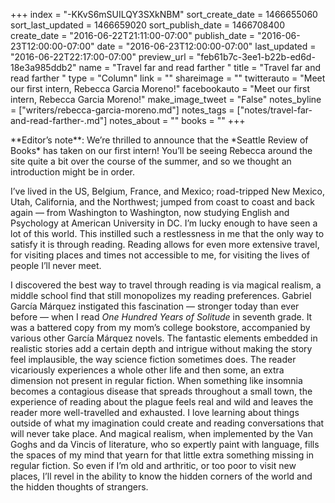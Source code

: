 +++
index = "-KKvS6mSUILQY3SXkNBM"
sort_create_date = 1466655060
sort_last_updated = 1466659020
sort_publish_date = 1466708400
create_date = "2016-06-22T21:11:00-07:00"
publish_date = "2016-06-23T12:00:00-07:00"
date = "2016-06-23T12:00:00-07:00"
last_updated = "2016-06-22T22:17:00-07:00"
preview_url = "feb61b7c-3ee1-b22b-ed6d-18e3a985ddb2"
name = "Travel far and read farther "
title = "Travel far and read farther "
type = "Column"
link = ""
shareimage = ""
twitterauto = "Meet our first intern, Rebecca Garcia Moreno!"
facebookauto = "Meet our first intern, Rebecca Garcia Moreno!"
make_image_tweet = "False"
notes_byline = ["writers/rebecca-garcia-moreno.md"]
notes_tags = ["notes/travel-far-and-read-farther-.md"]
notes_about = ""
books = ""
+++
<p class="intro">**Editor’s note**: We’re thrilled to announce that the *Seattle Review of Books* has taken on our first intern! You’ll be seeing Rebecca around the site quite a bit over the course of the summer, and so we thought an introduction might be in order.</p>

I’ve lived in the US, Belgium, France, and Mexico; road-tripped New Mexico, Utah, California, and the Northwest; jumped from coast to coast and back again — from Washington  to Washington, now studying English and Psychology at American University in DC. I’m lucky enough to have seen a lot of this world. This instilled such a restlessness in me that the only way to satisfy it is through reading. Reading allows for even more extensive travel, for visiting places and times not accessible to me, for visiting the lives of people I’ll never meet. 

I discovered the best way to travel through reading is via magical realism, a middle school find that still monopolizes my reading preferences. Gabriel García Márquez instigated this fascination — stronger today than ever before — when I read *One Hundred Years of Solitude* in seventh grade. It was a battered copy from my mom’s college bookstore, accompanied by various other García Márquez novels. The fantastic elements embedded in realistic stories add a certain depth and intrigue without making the story feel implausible, the way science fiction sometimes does. The reader vicariously experiences a whole other life and then some, an extra dimension not present in regular fiction. When something like insomnia becomes a contagious disease that spreads throughout a small town, the experience of reading about the plague feels real and wild and leaves the reader more well-travelled and exhausted. I love learning about things outside of what my imagination could create and reading conversations that will never take place. And magical realism, when implemented by the Van Goghs and da Vincis of literature, who so expertly paint with language, fills the spaces of my mind that yearn for that little extra something missing in regular fiction. So even if I’m old and arthritic, or too poor to visit new places, I’ll revel in the ability to know the hidden corners of the world and the hidden thoughts of strangers.   